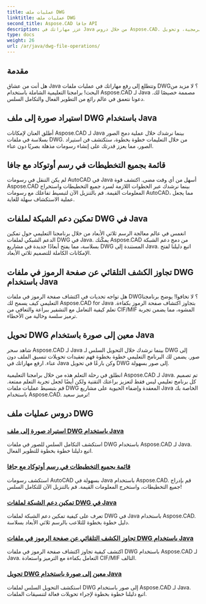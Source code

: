 ```yaml
---
title: عمليات ملف DWG
linktitle: عمليات ملف DWG
second_title: Aspose.CAD جافا API
description: عزز مهاراتك في Java من خلال دروس Aspose.CAD. تعلم استيراد الصور، وقائمة التخطيط، ودعم الشبكة، وتجاوز صفحة التعليمات البرمجية، وتحويل DWG إلى صورة دون عناء.
type: docs
weight: 26
url: /ar/java/dwg-file-operations/
---
```

## مقدمة

هل أنت من عشاق Java وتتطلع إلى رفع مهاراتك في عمليات ملفات DWG؟ لا مزيد من البحث! برامجنا التعليمية الشاملة باستخدام Aspose.CAD لـ Java مصممة خصيصًا لك. دعونا نتعمق في عالم رائع من التطوير الفعال والتكامل السلس.

## استيراد صورة إلى ملف DWG باستخدام Java

أطلق العنان لإمكانات Aspose.CAD لـ Java بينما نرشدك خلال عملية دمج الصور بسلاسة في ملفات DWG. من خلال التعليمات خطوة بخطوة، ستكتشف فن استيراد الصور، مما يعزز قدرتك على إنشاء رسومات مذهلة بصريًا دون عناء.

## قائمة بجميع التخطيطات في رسم أوتوكاد مع جافا

لم يكن التنقل في رسومات AutoCAD في Java أسهل من أي وقت مضى. اكتشف قوة Aspose.CAD بينما نرشدك عبر الخطوات اللازمة لسرد جميع التخطيطات واستخراج المعلومات القيمة. قم بالتنزيل الآن لتبسيط تفاعلك مع رسومات AutoCAD، مما يجعل عملية الاستكشاف سهلة للغاية.

## تمكين دعم الشبكة لملفات DWG في Java

انغمس في عالم معالجة الرسم ثلاثي الأبعاد من خلال برنامجنا التعليمي حول تمكين الدعم الشبكي لملفات DWG في Java. يمكّنك Aspose.CAD من دمج دعم الشبكة بسلاسة، مما يفتح أبعادًا جديدة في مشاريع DWG المستندة إلى Java. اتبع دليلنا لفتح الإمكانات الكاملة للتصميم ثلاثي الأبعاد.

## تجاوز الكشف التلقائي عن صفحة الرموز في ملفات DWG باستخدام Java

هل تواجه تحديات في اكتشاف صفحة الرموز في ملفات DWG؟ لا تخافوا! يوضح برنامجنا التعليمي كيف يسمح لك Aspose.CAD for Java بتجاوز اكتشاف صفحة الرموز بكفاءة. تعلم كيفية التعامل مع التشفير ببراعة والتعافي من CIF/MIF المشوه، مما يضمن تجربة ترميز سلسة وخالية من الأخطاء.

## تحويل DWG معين إلى صورة باستخدام Java

شاهد سحر Aspose.CAD لـ Java بينما نرشدك خلال التحويل السلس لـ DWG إلى صور. يضمن لك البرنامج التعليمي خطوة بخطوة فهم تعقيدات تحويلات تنسيق الملف دون عناء. ارفع مهاراتك في Java وكن بارعًا في تحويل DWG إلى صور بسهولة.

انطلق في رحلة التعلم هذه من خلال برامجنا التعليمية Aspose.CAD لـ Java. تم تصميم كل برنامج تعليمي ليس فقط لتعزيز براعتك التقنية ولكن أيضًا لجعل تجربة التعلم ممتعة. قم بتبسيط عمليات ملفات DWG المعقدة وإضفاء الحيوية على مشاريع Java الخاصة بك باستخدام Aspose.CAD. ترميز سعيد!

## دروس عمليات ملف DWG
### [استيراد صورة إلى ملف DWG باستخدام Java](./import-image-to-dwg/)
استكشف التكامل السلس للصور في ملفات DWG باستخدام Aspose.CAD لـ Java. اتبع دليلنا خطوة بخطوة للتطوير الفعال.
### [قائمة بجميع التخطيطات في رسم أوتوكاد مع جافا](./list-all-layouts/)
استكشف رسومات AutoCAD بسهولة في Java باستخدام Aspose.CAD. قم بإدراج جميع التخطيطات، واستخرج المعلومات القيمة. قم بالتنزيل الآن للتكامل السلس!
### [تمكين دعم الشبكة لملفات DWG في Java](./mesh-support-for-dwg/)
تعرف على كيفية تمكين دعم الشبكة لملفات DWG في Java باستخدام Aspose.CAD. دليل خطوة بخطوة للتلاعب بالرسم ثلاثي الأبعاد بسلاسة.
### [تجاوز الكشف التلقائي عن صفحة الرموز في ملفات DWG باستخدام Java](./override-code-page-detection/)
اكتشف كيفية تجاوز اكتشاف صفحة الرموز في ملفات DWG باستخدام Aspose.CAD لـ Java. التعامل بكفاءة مع الترميز واستعادة CIF/MIF التالف.
### [تحويل DWG معين إلى صورة باستخدام Java](./convert-dwg-to-image/)
استكشف التحويل السلس لملفات DWG إلى صور باستخدام Aspose.CAD لـ Java. اتبع دليلنا خطوة بخطوة لإجراء تحويلات فعالة لتنسيقات الملفات.
